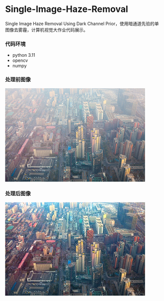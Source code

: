 # Single-Image-Haze-Removal
Single Image Haze Removal Using Dark Channel Prior，使用暗通道先验的单图像去雾霾，计算机视觉大作业代码展示。

### 代码环境

- python 3.11
- opencv
- numpy



### 处理前图像
![处理前图像](image.jpg)
<br>

### 处理后图像
![处理前图像](processed_image.jpg)


